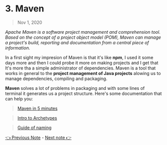 # 3. Maven

> Nov 1, 2020

*Apache Maven is a software project management and comprehension tool. Based on the concept of a project object model (POM), Maven can manage a project's build, reporting and documentation from a central piece of information.*

In a first sight my impresion of Maven is that it's like **npm**, I used it some days more and then I could probe it more on making projects and I get that It's more tha a simple administrator of dependencies. Maven is a tool that works in general to the **project management of Java projects** alowing us to manage dependencies, compiling and packaging.

**Maven** solves a lot of problems in packaging and with some lines of terminal it generates us a project structure. Here's some documentation that can help you:

> [Maven in 5 minutes](https://maven.apache.org/guides/getting-started/maven-in-five-minutes.html)

> [Intro to Archetypes](https://maven.apache.org/guides/introduction/introduction-to-archetypes.html)

> [Guide of naming](http://maven.apache.org/guides/mini/guide-naming-conventions.html)

[👈 Previous Note](/Docs/Phase%201/Miguel/2.%20CICD.md) - [Next note 👉](/Docs/Phase%201/Miguel/4.%20Using%20Maven.md)